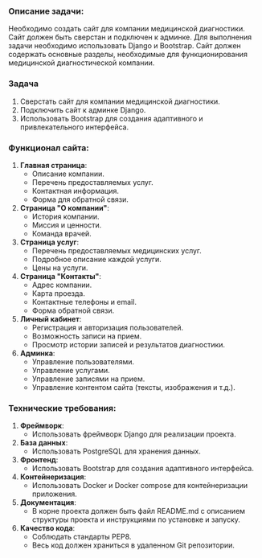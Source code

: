 ### Описание задачи:

Необходимо создать сайт для компании медицинской диагностики. Сайт должен быть сверстан и подключен к админке. Для
выполнения задачи необходимо использовать Django и Bootstrap. Сайт должен содержать основные разделы, необходимые для
функционирования медицинской диагностической компании.

### Задача

1. Сверстать сайт для компании медицинской диагностики.
2. Подключить сайт к админке Django.
3. Использовать Bootstrap для создания адаптивного и привлекательного интерфейса.

### Функционал сайта:

1. **Главная страница**:
    - Описание компании.
    - Перечень предоставляемых услуг.
    - Контактная информация.
    - Форма для обратной связи.
2. **Страница "О компании"**:
    - История компании.
    - Миссия и ценности.
    - Команда врачей.
3. **Страница услуг**:
    - Перечень предоставляемых медицинских услуг.
    - Подробное описание каждой услуги.
    - Цены на услуги.
4. **Страница "Контакты"**:
    - Адрес компании.
    - Карта проезда.
    - Контактные телефоны и email.
    - Форма обратной связи.
5. **Личный кабинет**:
    - Регистрация и авторизация пользователей.
    - Возможность записи на прием.
    - Просмотр истории записей и результатов диагностики.
6. **Админка**:
    - Управление пользователями.
    - Управление услугами.
    - Управление записями на прием.
    - Управление контентом сайта (тексты, изображения и т.д.).

### Технические требования:

1. **Фреймворк**:
    - Использовать фреймворк Django для реализации проекта.
2. **База данных**:
    - Использовать PostgreSQL для хранения данных.
3. **Фронтенд**:
    - Использовать Bootstrap для создания адаптивного интерфейса.
4. **Контейнеризация**:
    - Использовать Docker и Docker compose для контейнеризации приложения.
5. **Документация**:
    - В корне проекта должен быть файл README.md с описанием структуры проекта и инструкциями по установке и запуску.
6. **Качество кода**:
    - Соблюдать стандарты PEP8.
    - Весь код должен храниться в удаленном Git репозитории.